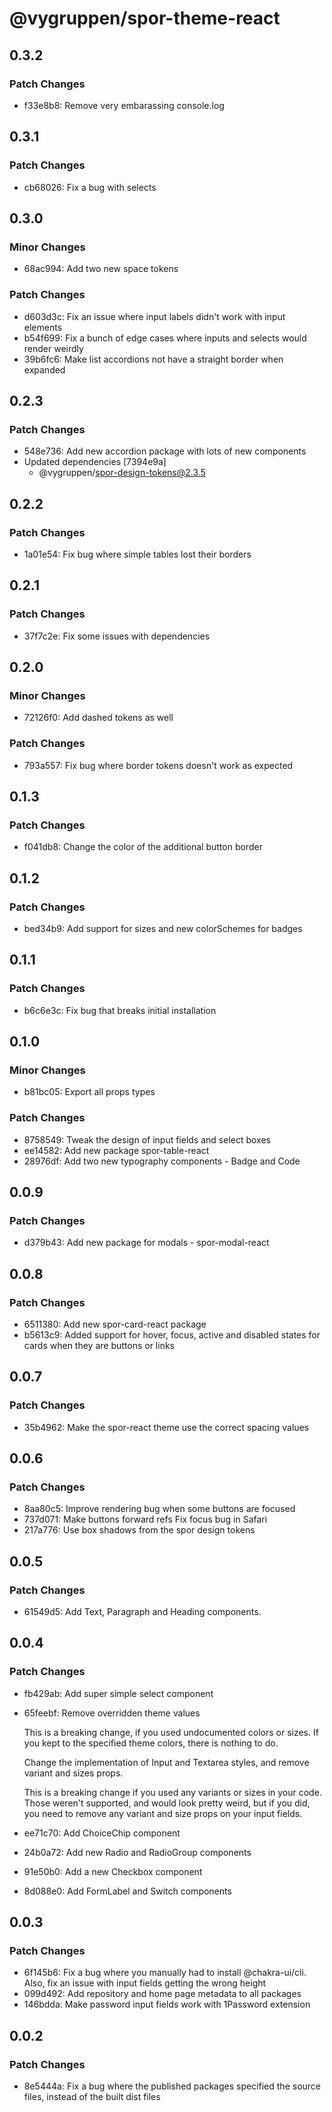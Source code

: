 # @vygruppen/spor-theme-react

## 0.3.2

### Patch Changes

- f33e8b8: Remove very embarassing console.log

## 0.3.1

### Patch Changes

- cb68026: Fix a bug with selects

## 0.3.0

### Minor Changes

- 68ac994: Add two new space tokens

### Patch Changes

- d603d3c: Fix an issue where input labels didn't work with input elements
- b54f699: Fix a bunch of edge cases where inputs and selects would render weirdly
- 39b6fc6: Make list accordions not have a straight border when expanded

## 0.2.3

### Patch Changes

- 548e736: Add new accordion package with lots of new components
- Updated dependencies [7394e9a]
  - @vygruppen/spor-design-tokens@2.3.5

## 0.2.2

### Patch Changes

- 1a01e54: Fix bug where simple tables lost their borders

## 0.2.1

### Patch Changes

- 37f7c2e: Fix some issues with dependencies

## 0.2.0

### Minor Changes

- 72126f0: Add dashed tokens as well

### Patch Changes

- 793a557: Fix bug where border tokens doesn't work as expected

## 0.1.3

### Patch Changes

- f041db8: Change the color of the additional button border

## 0.1.2

### Patch Changes

- bed34b9: Add support for sizes and new colorSchemes for badges

## 0.1.1

### Patch Changes

- b6c6e3c: Fix bug that breaks initial installation

## 0.1.0

### Minor Changes

- b81bc05: Export all props types

### Patch Changes

- 8758549: Tweak the design of input fields and select boxes
- ee14582: Add new package spor-table-react
- 28976df: Add two new typography components - Badge and Code

## 0.0.9

### Patch Changes

- d379b43: Add new package for modals - spor-modal-react

## 0.0.8

### Patch Changes

- 6511380: Add new spor-card-react package
- b5613c9: Added support for hover, focus, active and disabled states for cards when they are buttons or links

## 0.0.7

### Patch Changes

- 35b4962: Make the spor-react theme use the correct spacing values

## 0.0.6

### Patch Changes

- 8aa80c5: Improve rendering bug when some buttons are focused
- 737d071: Make buttons forward refs
  Fix focus bug in Safari
- 217a776: Use box shadows from the spor design tokens

## 0.0.5

### Patch Changes

- 61549d5: Add Text, Paragraph and Heading components.

## 0.0.4

### Patch Changes

- fb429ab: Add super simple select component
- 65feebf: Remove overridden theme values

  This is a breaking change, if you used undocumented colors or sizes. If you kept to the specified theme colors, there is nothing to do.

  Change the implementation of Input and Textarea styles, and remove variant and sizes props.

  This is a breaking change if you used any variants or sizes in your code. Those weren't supported, and would look pretty weird, but if you did, you need to remove any variant and size props on your input fields.

- ee71c70: Add ChoiceChip component
- 24b0a72: Add new Radio and RadioGroup components
- 91e50b0: Add a new Checkbox component
- 8d088e0: Add FormLabel and Switch components

## 0.0.3

### Patch Changes

- 6f145b6: Fix a bug where you manually had to install @chakra-ui/cli. Also, fix an issue with input fields getting the wrong height
- 099d492: Add repository and home page metadata to all packages
- 146bdda: Make password input fields work with 1Password extension

## 0.0.2

### Patch Changes

- 8e5444a: Fix a bug where the published packages specified the source files, instead of the built dist files
